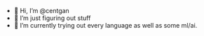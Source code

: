 - 👋 Hi, I’m @centgan
- 👀 I’m just figuring out stuff
- 🌱 I’m currently trying out every language as well as some ml/ai. 
